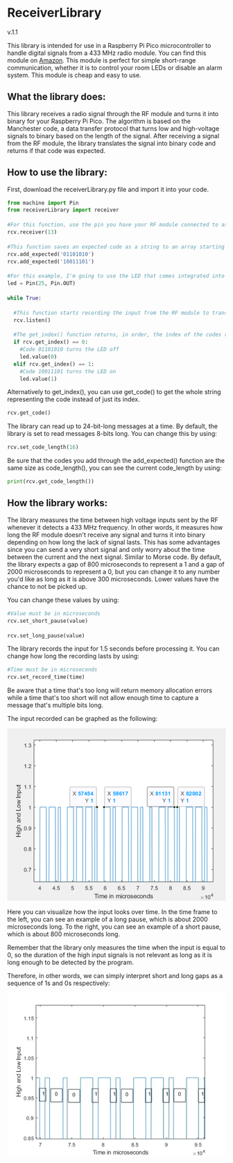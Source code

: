 # ReceiverLibrary
v.1.1

This library is intended for use in a Raspberry Pi Pico microcontroller to handle digital signals from a 433 MHz radio module. You can find this module on [Amazon](https://www.amazon.com/HiLetgo-Wireless-Transmitter-Receiver-Raspberry/dp/B01DKC2EY4/ref=sr_1_3?dib=eyJ2IjoiMSJ9.tNlJbSBQOEL92GF5uwdw_3SL16TQy5q53ghPMyP1cHEsrLxGHSv_Hrk051zSYoIKOV3SQOxT8WlPG1fWqBXTT2qJziGxOrVbRX8AA7w0lYnlZSmpK8G69bdIipY7qC98s63Tp4Auc2GXPUjxvkEA17zSVrBe0Hu2DsSEkeMOCp1ocImWadqcHmnRnU0TwXfq4_TeJ5_5FVu8ZNVvSN_ARLaKOvYZicok_mjMqcb6nTQ.SDqOOcts__5t69TnLcj5LbM_DOp22w5x4iSZq723qCQ&dib_tag=se&keywords=433mhz+receiver&qid=1710655441&sr=8-3). This module is perfect for simple short-range communication, whether it is to control your room LEDs or disable an alarm system. This module is cheap and easy to use. 

## What the library does: 

This library receives a radio signal through the RF module and turns it into binary for your Raspberry Pi Pico. The algorithm is based on the Manchester code, a data transfer protocol that turns low and high-voltage signals to binary based on the length of the signal.
After receiving a signal from the RF module, the library translates the signal into binary code and returns if that code was expected. 

## How to use the library:
First, download the receiverLibrary.py file and import it into your code.

```python
from machine import Pin
from receiverLibrary import receiver

#For this function, use the pin you have your RF module connected to as an argument, in this example, I'm using GPIO pin 13.
rcv.receiver(13)

#This function saves an expected code as a string to an array starting from index 0. (Be careful not to use codes that are a mirror of each other)
rcv.add_expected('01101010')
rcv.add_expected('10011101')

#For this example, I'm going to use the LED that comes integrated into your Raspberry Pi Pico
led = Pin(25, Pin.OUT)

while True:

  #This function starts recording the input from the RF module to translate it into binary. 
  rcv.listen()

  #The get_index() function returns, in order, the index of the codes received. The index is determined by the order you saved the expected codes through the add_expected() function. 
  if rcv.get_index() == 0:
    #Code 01101010 turns the LED off
    led.value(0)
  elif rcv.get_index() == 1:
    #Code 10011101 turns the LED on
    led.value(1)

```
Alternatively to get_index(), you can use get_code() to get the whole string representing the code instead of just its index.
```python
rcv.get_code()
```

The library can read up to 24-bit-long messages at a time. By default, the library is set to read messages 8-bits long. You can change this by using:
```python
rcv.set_code_length(16)
```
Be sure that the codes you add through the add_expected() function are the same size as code_length(), you can see the current code_length by using:
```python
print(rcv.get_code_length())
```

## How the library works:

The library measures the time between high voltage inputs sent by the RF whenever it detects a 433 MHz frequency. In other words, it measures how long the RF module doesn't receive any signal and turns it into binary depending on how long the lack of signal lasts. This has some advantages since you can send a very short signal and only worry about the time between the current and the next signal. Similar to Morse code. By default, the library expects a gap of 800 microseconds to represent a 1 and a gap of 2000 microseconds to represent a 0, but you can change it to any number you'd like as long as it is above 300 microseconds. Lower values have the chance to not be picked up. 

You can change these values by using:
```python
#Value must be in microseconds
rcv.set_short_pause(value)

rcv.set_long_pause(value)
```

The library records the input for 1.5 seconds before processing it. You can change how long the recording lasts by using:
```python
#Time must be in microseconds
rcv.set_record_time(time)
```
Be aware that a time that's too long will return memory allocation errors while a time that's too short will not allow enough time to capture a message that's multiple bits long.

The input recorded can be graphed as the following:

![Image](RFmoduleInput.png)

Here you can visualize how the input looks over time. In the time frame to the left, you can see an example of a long pause, which is about 2000 microseconds long. To the right, you can see an example of a short pause, which is about 800 microseconds long.

Remember that the library only measures the time when the input is equal to 0, so the duration of the high input signals is not relevant as long as it is long enough to be detected by the program. 

Therefore, in other words, we can simply interpret short and long gaps as a sequence of 1s and 0s respectively:

![Image](RFmoduleBinary.jpg)
